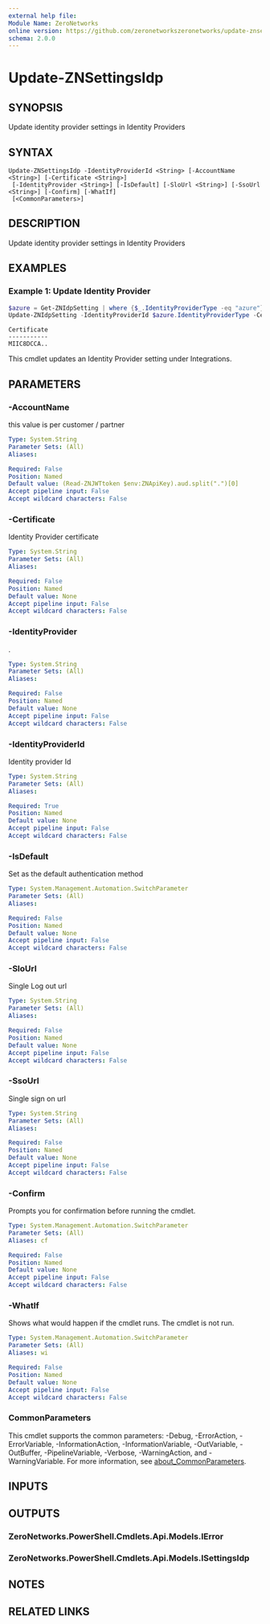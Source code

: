 ```yaml
---
external help file:
Module Name: ZeroNetworks
online version: https://github.com/zeronetworkszeronetworks/update-znsettingsidp
schema: 2.0.0
---
```


# Update-ZNSettingsIdp

## SYNOPSIS
Update identity provider settings in Identity Providers

## SYNTAX

```
Update-ZNSettingsIdp -IdentityProviderId <String> [-AccountName <String>] [-Certificate <String>]
 [-IdentityProvider <String>] [-IsDefault] [-SloUrl <String>] [-SsoUrl <String>] [-Confirm] [-WhatIf]
 [<CommonParameters>]
```

## DESCRIPTION
Update identity provider settings in Identity Providers

## EXAMPLES

### Example 1: Update Identity Provider
```powershell
$azure = Get-ZNIdpSetting | where {$_.IdentityProviderType -eq "azure"}
Update-ZNIdpSetting -IdentityProviderId $azure.IdentityProviderType -Certificate $azure.Certificate -IdentityProvider $azure.IdentityProviderType -SloUrl $azure.SloUrl -SsoUrl $azure.SsoUrl -IsDefault
```

```output
Certificate
-----------                                                                                                                                                                                                                                                                       
MIIC8DCCA..
```

This cmdlet updates an Identity Provider setting under Integrations.

## PARAMETERS

### -AccountName
this value is per customer / partner

```yaml
Type: System.String
Parameter Sets: (All)
Aliases:

Required: False
Position: Named
Default value: (Read-ZNJWTtoken $env:ZNApiKey).aud.split(".")[0]
Accept pipeline input: False
Accept wildcard characters: False
```

### -Certificate
Identity Provider certificate

```yaml
Type: System.String
Parameter Sets: (All)
Aliases:

Required: False
Position: Named
Default value: None
Accept pipeline input: False
Accept wildcard characters: False
```

### -IdentityProvider
.

```yaml
Type: System.String
Parameter Sets: (All)
Aliases:

Required: False
Position: Named
Default value: None
Accept pipeline input: False
Accept wildcard characters: False
```

### -IdentityProviderId
Identity provider Id

```yaml
Type: System.String
Parameter Sets: (All)
Aliases:

Required: True
Position: Named
Default value: None
Accept pipeline input: False
Accept wildcard characters: False
```

### -IsDefault
Set as the default authentication method

```yaml
Type: System.Management.Automation.SwitchParameter
Parameter Sets: (All)
Aliases:

Required: False
Position: Named
Default value: None
Accept pipeline input: False
Accept wildcard characters: False
```

### -SloUrl
Single Log out url

```yaml
Type: System.String
Parameter Sets: (All)
Aliases:

Required: False
Position: Named
Default value: None
Accept pipeline input: False
Accept wildcard characters: False
```

### -SsoUrl
Single sign on url

```yaml
Type: System.String
Parameter Sets: (All)
Aliases:

Required: False
Position: Named
Default value: None
Accept pipeline input: False
Accept wildcard characters: False
```

### -Confirm
Prompts you for confirmation before running the cmdlet.

```yaml
Type: System.Management.Automation.SwitchParameter
Parameter Sets: (All)
Aliases: cf

Required: False
Position: Named
Default value: None
Accept pipeline input: False
Accept wildcard characters: False
```

### -WhatIf
Shows what would happen if the cmdlet runs.
The cmdlet is not run.

```yaml
Type: System.Management.Automation.SwitchParameter
Parameter Sets: (All)
Aliases: wi

Required: False
Position: Named
Default value: None
Accept pipeline input: False
Accept wildcard characters: False
```

### CommonParameters
This cmdlet supports the common parameters: -Debug, -ErrorAction, -ErrorVariable, -InformationAction, -InformationVariable, -OutVariable, -OutBuffer, -PipelineVariable, -Verbose, -WarningAction, and -WarningVariable. For more information, see [about_CommonParameters](http://go.microsoft.com/fwlink/?LinkID=113216).

## INPUTS

## OUTPUTS

### ZeroNetworks.PowerShell.Cmdlets.Api.Models.IError

### ZeroNetworks.PowerShell.Cmdlets.Api.Models.ISettingsIdp

## NOTES

## RELATED LINKS

